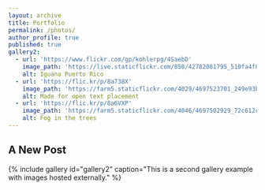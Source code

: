 ```yaml
---
layout: archive
title: Portfolio
permalink: /photos/
author_profile: true
published: true
gallery2:
  - url: 'https://www.flickr.com/gp/kohlerpg/4SaebD'
    image_path: 'https://live.staticflickr.com/858/42782081795_510fa4f868_b.jpg'
    alt: Iguana Puerto Rico
  - url: 'https://flic.kr/p/8a738X'
    image_path: 'https://farm5.staticflickr.com/4029/4697523701_249e93ba23_q.jpg'
    alt: Made for open text placement
  - url: 'https://flic.kr/p/8a6VXP'
    image_path: 'https://farm5.staticflickr.com/4046/4697502929_72c612c636_q.jpg'
    alt: Fog in the trees
---
```

## A New Post

{% include gallery id="gallery2" caption="This is a second gallery example with images hosted externally." %}

